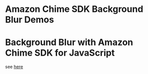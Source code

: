 # Amazon Chime SDK Background Blur Demos

# Background Blur with Amazon Chime SDK for JavaScript
see [here](./background-blur-demo)


